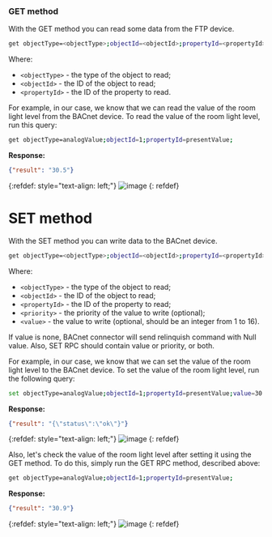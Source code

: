 ### GET method

With the GET method you can read some data from the FTP device.

```bash
get objectType=<objectType>;objectId=<objectId>;propertyId=<propertyId>;
```

Where:
- `<objectType>` - the type of the object to read;
- `<objectId>` - the ID of the object to read;
- `<propertyId>` - the ID of the property to read.

For example, in our case, we know that we can read the value of the room light level from the BACnet device.
To read the value of the room light level, run this query:

```bash
get objectType=analogValue;objectId=1;propertyId=presentValue;
```

**Response:**

```json
{"result": "30.5"}
```

{:refdef: style="text-align: left;"}
![image](/images/gateway/get-set-connector-rpc/bacnet-get-set-rpc-1.png)
{: refdef}

# SET method

With the SET method you can write data to the BACnet device.

```bash
get objectType=<objectType>;objectId=<objectId>;propertyId=<propertyId>;priority=<priority>;value=<value>;
```

Where:
- `<objectType>` - the type of the object to read;
- `<objectId>` - the ID of the object to read;
- `<propertyId>` - the ID of the property to read;
- `<priority>` - the priority of the value to write (optional);
- `<value>` - the value to write (optional, should be an integer from 1 to 16).

If value is none, BACnet connector will send relinquish command with Null value.
Also, SET RPC should contain value or priority, or both.

For example, in our case, we know that we can set the value of the room light level to the BACnet device.
To set the value of the room light level, run the following query:

```bash
set objectType=analogValue;objectId=1;propertyId=presentValue;value=30.9;
```

**Response:**

```json
{"result": "{\"status\":\"ok\"}"}
```

{:refdef: style="text-align: left;"}
![image](/images/gateway/get-set-connector-rpc/bacnet-get-set-rpc-2.png)
{: refdef}

Also, let's check the value of the room light level after setting it using the GET method. To do this, simply
run the GET RPC method, described above:

```bash
get objectType=analogValue;objectId=1;propertyId=presentValue;
```

**Response:**

```json
{"result": "30.9"}
```

{:refdef: style="text-align: left;"}
![image](/images/gateway/get-set-connector-rpc/bacnet-get-set-rpc-3.png)
{: refdef}
